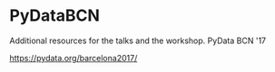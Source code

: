 # PyDataBCN

Additional resources for the talks and the workshop. PyData BCN '17

https://pydata.org/barcelona2017/
